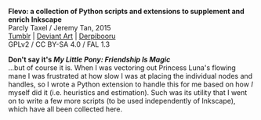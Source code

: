 **Flevo: a collection of Python scripts and extensions to supplement and enrich Inkscape**  
Parcly Taxel / Jeremy Tan, 2015  
[Tumblr](http://parclytaxel.tumblr.com) | [Deviant Art](https://parclytaxel.deviantart.com) | [Derpibooru](https://derpiboo.ru/profiles/51c64a35a4c72ddce400081e)  
GPLv2 / CC BY-SA 4.0 / FAL 1.3

**Don't say it's _My Little Pony: Friendship Is Magic_**  
…but of course it is. When I was vectoring out Princess Luna's flowing mane I was frustrated at how slow I was at placing the individual nodes and handles, so I wrote a Python extension to handle this for me based on how *I* myself did it (i.e. heuristics and estimation). Such was its utility that I went on to write a few more scripts (to be used independently of Inkscape), which have all been collected here.
